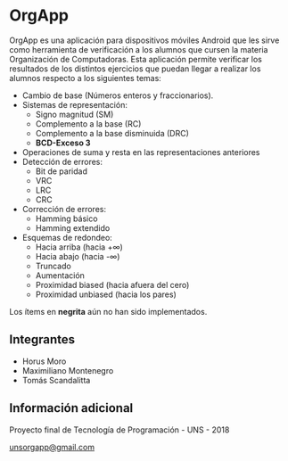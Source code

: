 # OrgApp

OrgApp es una aplicación para dispositivos móviles Android que les sirve como herramienta de verificación
a los alumnos que cursen la materia Organización de Computadoras. Esta aplicación permite verificar los 
resultados de los distintos ejercicios que puedan llegar a realizar los alumnos respecto a los siguientes temas:

- Cambio de base (Números enteros y fraccionarios).
- Sistemas de representación:
  - Signo magnitud (SM)
  - Complemento a la base (RC)
  - Complemento a la base disminuida (DRC)
  - **BCD-Exceso 3**
- Operaciones de suma y resta en las representaciones anteriores
- Detección de errores:
  - Bit de paridad
  - VRC
  - LRC
  - CRC
- Corrección de errores:
  - Hamming básico
  - Hamming extendido
- Esquemas de redondeo:
  - Hacia arriba (hacia +∞)
  - Hacia abajo (hacia -∞)
  - Truncado
  - Aumentación
  - Proximidad biased (hacia afuera del cero)
  - Proximidad unbiased (hacia los pares)

Los ítems en **negrita** aún no han sido implementados.


## Integrantes

- Horus Moro
- Maximiliano Montenegro
- Tomás Scandalitta

 
## Información adicional

Proyecto final de Tecnología de Programación - UNS - 2018

unsorgapp@gmail.com
